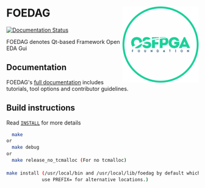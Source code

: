 # FOEDAG <img src="./docs/source/overview/figures/osfpga_logo.png" width="200" align="right">

[![Documentation Status](https://readthedocs.org/projects/foedag/badge/?version=latest)](https://foedag.readthedocs.io/en/latest/?badge=latest)

FOEDAG denotes Qt-based Framework Open EDA Gui

## Documentation

FOEDAG's [full documentation](https://foedag.readthedocs.io/en/latest/) includes tutorials, tool options and contributor guidelines.

## Build instructions

Read [`INSTALL`](INSTALL.md) for more details

```bash
  make
or
  make debug
or
  make release_no_tcmalloc (For no tcmalloc)
  
make install (/usr/local/bin and /usr/local/lib/foedag by default which requires sudo privilege,
             use PREFIX= for alternative locations.)
```

